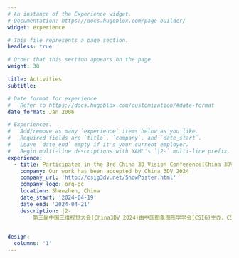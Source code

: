 ```yaml
---
# An instance of the Experience widget.
# Documentation: https://docs.hugoblox.com/page-builder/
widget: experience

# This file represents a page section.
headless: true

# Order that this section appears on the page.
weight: 30

title: Activities
subtitle:

# Date format for experience
#   Refer to https://docs.hugoblox.com/customization/#date-format
date_format: Jan 2006

# Experiences.
#   Add/remove as many `experience` items below as you like.
#   Required fields are `title`, `company`, and `date_start`.
#   Leave `date_end` empty if it's your current employer.
#   Begin multi-line descriptions with YAML's `|2-` multi-line prefix.
experience:
  - title: Participated in the 3rd China 3D Vision Conference(China 3DV 2024)
    company: Our work has been accepted by China 3DV 2024
    company_url: 'http://csig3dv.net/ShowPoster.html'
    company_logo: org-gc
    location: Shenzhen, China
    date_start: '2024-04-19'
    date_end: '2024-04-21'
    description: |2-
        第三届中国三维视觉大会(China3DV 2024)由中国图象图形学学会(CSIG)主办，CSIG三维视觉专委会与哈尔滨工业大学（深圳）承办，是国内三维视觉领域最高规格的学术研讨盛会。
  

design:
  columns: '1'
---
```

